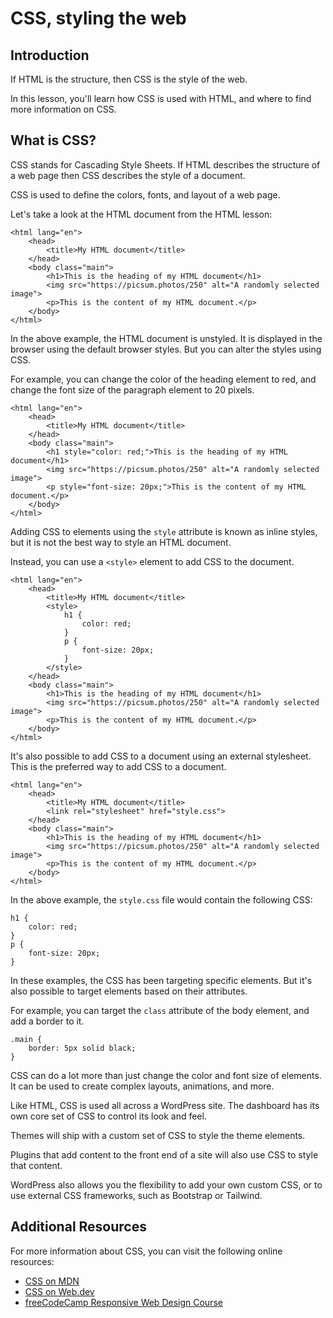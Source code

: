 # CSS, styling the web

## Introduction

If HTML is the structure, then CSS is the style of the web. 

In this lesson, you'll learn how CSS is used with HTML, and where to find more information on CSS.

## What is CSS?

CSS stands for Cascading Style Sheets. If HTML describes the structure of a web page then CSS describes the style of a document.

CSS is used to define the colors, fonts, and layout of a web page.

Let's take a look at the HTML document from the HTML lesson:

```
<html lang="en">
    <head>
        <title>My HTML document</title>
    </head>
    <body class="main">
        <h1>This is the heading of my HTML document</h1>
        <img src="https://picsum.photos/250" alt="A randomly selected image">
        <p>This is the content of my HTML document.</p>
    </body>
</html>
```

In the above example, the HTML document is unstyled. It is displayed in the browser using the default browser styles. But you can alter the styles using CSS.

For example, you can change the color of the heading element to red, and change the font size of the paragraph element to 20 pixels.

```
<html lang="en">
    <head>
        <title>My HTML document</title>
    </head>
    <body class="main">
        <h1 style="color: red;">This is the heading of my HTML document</h1>
        <img src="https://picsum.photos/250" alt="A randomly selected image">
        <p style="font-size: 20px;">This is the content of my HTML document.</p>
    </body>
</html>
```

Adding CSS to elements using the `style` attribute is known as inline styles, but it is not the best way to style an HTML document. 

Instead, you can use a `<style>` element to add CSS to the document.

```
<html lang="en">
    <head>
        <title>My HTML document</title>
        <style>
            h1 {
                color: red;
            }
            p {
                font-size: 20px;
            }
        </style>
    </head>
    <body class="main">
        <h1>This is the heading of my HTML document</h1>
        <img src="https://picsum.photos/250" alt="A randomly selected image">
        <p>This is the content of my HTML document.</p>
    </body>
</html>
```

It's also possible to add CSS to a document using an external stylesheet. This is the preferred way to add CSS to a document.

``` 
<html lang="en">
    <head>
        <title>My HTML document</title>
        <link rel="stylesheet" href="style.css">
    </head>
    <body class="main">
        <h1>This is the heading of my HTML document</h1>
        <img src="https://picsum.photos/250" alt="A randomly selected image">
        <p>This is the content of my HTML document.</p>
    </body>
</html>
```

In the above example, the `style.css` file would contain the following CSS:

```
h1 {
    color: red;
}
p {
    font-size: 20px;
}
```

In these examples, the CSS has been targeting specific elements. But it's also possible to target elements based on their attributes.

For example, you can target the `class` attribute of the body element, and add a border to it.

```
.main {
    border: 5px solid black; 
}
```

CSS can do a lot more than just change the color and font size of elements. It can be used to create complex layouts, animations, and more.

Like HTML, CSS is used all across a WordPress site. The dashboard has its own core set of CSS to control its look and feel. 

Themes will ship with a custom set of CSS to style the theme elements. 

Plugins that add content to the front end of a site will also use CSS to style that content. 

WordPress also allows you the flexibility to add your own custom CSS, or to use external CSS frameworks, such as Bootstrap or Tailwind.

## Additional Resources

For more information about CSS, you can visit the following online resources:

- [CSS on MDN](https://developer.mozilla.org/en-US/docs/Web/CSS)
- [CSS on Web.dev](https://web.dev/learn/css)
- [freeCodeCamp Responsive Web Design Course](https://www.freecodecamp.org/learn/2022/responsive-web-design/)
